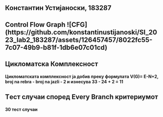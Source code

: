 <h2>Константин Устијаноски, 183287</h>
<h2>Control Flow Graph</h>
![CFG](https://github.com/konstantinustijanoski/SI_2023_lab2_183287/assets/126457457/8022fc55-7c07-49b9-b81f-1db6e07c01cd)
<h2>Цикломатска Комплексност</h>
<h4>Цикломатската комплексност ја добив преку формулата V(G)= E-N+2, broj na rebra - broj na jazli - 2 и изнесува 33 - 24 + 2 = 11</h>
<h2>Tест случаи според Every Branch критериумот</h>
<h4>30 тест случаи</h>
